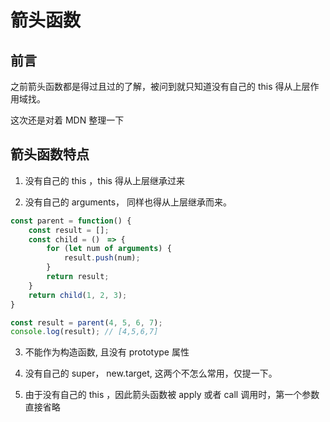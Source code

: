 # 箭头函数

## 前言

之前箭头函数都是得过且过的了解，被问到就只知道没有自己的  this 得从上层作用域找。         

这次还是对着 MDN 整理一下         

## 箭头函数特点

1. 没有自己的 this ，this 得从上层继承过来        

2. 没有自己的 arguments， 同样也得从上层继承而来。      

```js
const parent = function() {
    const result = [];
    const child = ()　=> {
        for (let num of arguments) {
            result.push(num);
        }
        return result;
    }
    return child(1, 2, 3);
}

const result = parent(4, 5, 6, 7);
console.log(result); // [4,5,6,7]
```   

3. 不能作为构造函数, 且没有 prototype 属性              

4. 没有自己的 super， new.target, 这两个不怎么常用，仅提一下。       

5. 由于没有自己的 this ，因此箭头函数被 apply 或者 call 调用时，第一个参数直接省略       

